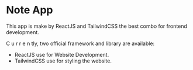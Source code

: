# Note App

This  app is make by ReactJS and TailwindCSS the best combo for frontend development.

C u r r e n tly, two official framework and  library are available:

- ReactJS use for Website Development.
- TailwindCSS use for styling the website.
